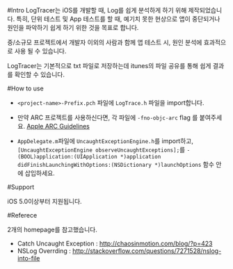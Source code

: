 #Intro
LogTracer는 iOS를 개발할 때, Log를 쉽게 분석하게 하기 위해 제작되었습니다. 특히, 단위 테스트 및 App 테스트를 할 때, 예기치 못한 현상으로 앱이 중단되거나 원인을 파악하기 쉽게 하기 위한 것을 목표로 합니다.

중/소규모 프로젝트에서 개발자 이외의 사람과 함께 앱 테스트 시, 원인 분석에 효과적으로 사용 될 수 있습니다.

LogTracer는 기본적으로 txt 파일로 저장하는데 itunes의 파일 공유를 통해 쉽게 결과를 확인할 수 있습니다.

#How to use

- `<project-name>-Prefix.pch` 파일에 `LogTrace.h` 파일을 import합니다.

- 만약 ARC 프로젝트를 사용하신다면, 각 파일에 `-fno-objc-arc` flag 를 붙여주세요. [Apple ARC Guidelines](http://developer.apple.com/library/mac/#releasenotes/ObjectiveC/RN-TransitioningToARC/Introduction/Introduction.html)

- `AppDelegate.m`파일에 `UncaughtExceptionEngine.h`를 import하고, `[UncaughtExceptionEngine observeUncaughtExceptions];`를 `-(BOOL)application:(UIApplication *)application didFinishLaunchingWithOptions:(NSDictionary *)launchOptions` 함수 안에 삽입하세요.

#Support

iOS 5.0이상부터 지원됩니다.

#Referece

2개의 homepage를 참고했습니다.

- Catch Uncaught Exception : http://chaosinmotion.com/blog/?p=423
- NSLog Overrding : http://stackoverflow.com/questions/7271528/nslog-into-file
